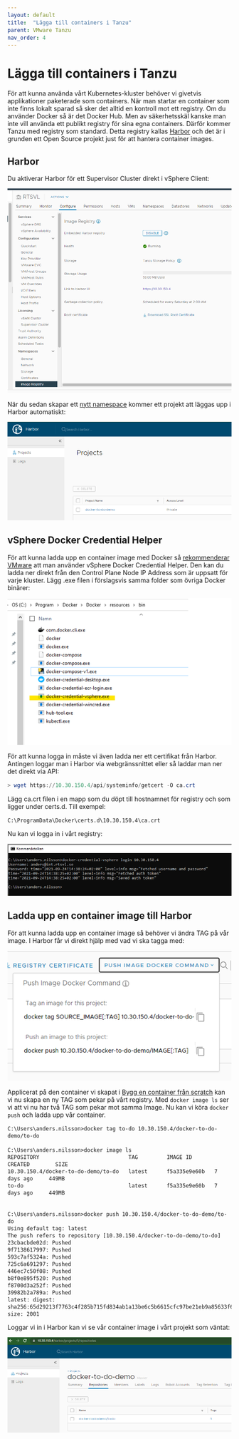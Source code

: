 ```yaml
---
layout: default
title:  "Lägga till containers i Tanzu"
parent: VMware Tanzu
nav_order: 4
---
```


# Lägga till containers i Tanzu

För att kunna använda vårt Kubernetes-kluster behöver vi givetvis applikationer paketerade som containers. När man startar en container som inte finns lokalt sparad så sker det alltid en kontroll mot ett registry. Om du använder Docker så är det Docker Hub. Men av säkerhetsskäl kanske man inte vill använda ett publikt registry för sina egna containers. Därför kommer Tanzu med registry som standard. Detta registry kallas [Harbor](https://goharbor.io/) och det är i grunden ett Open Source projekt just för att hantera container images.

## Harbor

Du aktiverar Harbor för ett Supervisor Cluster direkt i vSphere Client:

![harbor](/assets/images/harbor.md.png)

När du sedan skapar ett [nytt namespace](/docs/vmware-tanzu/namespace-setup/) kommer ett projekt att läggas upp i Harbor automatiskt:

![harbor project](/assets/images/harbor-project.png)

## vSphere Docker Credential Helper

För att kunna ladda upp en container image med Docker så [rekommenderar VMware](https://kb.vmware.com/s/article/78026) att man använder vSphere Docker Credential Helper. Den kan du ladda ner direkt från den Control Plane Node IP Address som är uppsatt för varje kluster. Lägg .exe filen i förslagsvis samma folder som övriga Docker binärer:

![docker-vsphere](/assets/images/docker-vsphere.png)

För att kunna logga in måste vi även ladda ner ett certifikat från Harbor. Antingen loggar man i  Harbor via webgränssnittet eller så laddar man ner det direkt via API:

```powershell
> wget https://10.30.150.4/api/systeminfo/getcert -O ca.crt
```

Lägg ca.crt filen i en mapp som du döpt till hostnamnet för registry och som ligger under certs.d. Till exempel:

```
C:\ProgramData\Docker\certs.d\10.30.150.4\ca.crt
```

Nu kan vi logga in i vårt registry:

![harbor-login](/assets/images/harbor-login.png)

## Ladda upp en container image till Harbor

För att kunna ladda upp en container image så behöver vi ändra TAG på vår image. I Harbor får vi direkt hjälp med vad vi ska tagga med:

![tag-image](/assets/images/tag-image.png)

Applicerat på den container vi skapat i [Bygg en container från scratch](/docs/containers/container-build/) kan vi nu skapa en ny TAG som pekar på vårt registry. Med `docker image ls` ser vi att vi nu har två TAG som pekar mot samma Image. Nu kan vi köra `docker push` och ladda upp vår container.

```
C:\Users\anders.nilsson>docker tag to-do 10.30.150.4/docker-to-do-demo/to-do

C:\Users\anders.nilsson>docker image ls
REPOSITORY                            TAG         IMAGE ID       CREATED        SIZE
10.30.150.4/docker-to-do-demo/to-do   latest      f5a335e9e60b   7 days ago     449MB
to-do                                 latest      f5a335e9e60b   7 days ago     449MB


C:\Users\anders.nilsson>docker push 10.30.150.4/docker-to-do-demo/to-do
Using default tag: latest
The push refers to repository [10.30.150.4/docker-to-do-demo/to-do]
23cbacbde02d: Pushed
9f7138617997: Pushed
593c7af5324a: Pushed
725c6a691297: Pushed
446ec7c50f08: Pushed
b8f0e895f520: Pushed
f8700d3a252f: Pushed
39982b2a789a: Pushed
latest: digest: sha256:65d29213f7763c4f285b715fd834ab1a13be6c5b6615cfc97be21eb9a85633f6 size: 2001
```

Loggar vi in i Harbor kan vi se vår container image i vårt projekt som väntat:

![harbor-upload](/assets/images/harbor-upload.png)


